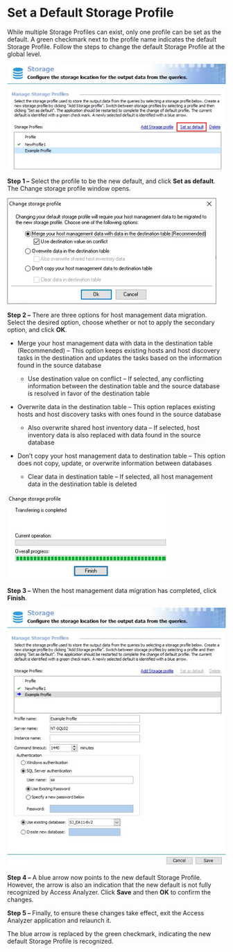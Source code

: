 # Set a Default Storage Profile

While multiple Storage Profiles can exist, only one profile can be set as the default. A green
checkmark next to the profile name indicates the default Storage Profile. Follow the steps to change
the default Storage Profile at the global level.

![Set as Default option on Storage page](../../../../../../static/img/product_docs/accessanalyzer/admin/settings/storage/default.webp)

**Step 1 –** Select the profile to be the new default, and click **Set as default**. The Change
storage profile window opens.

![Change storage profile window](../../../../../../static/img/product_docs/accessanalyzer/install/application/changestorageprofile.webp)

**Step 2 –** There are three options for host management data migration. Select the desired option,
choose whether or not to apply the secondary option, and click **OK**.

- Merge your host management data with data in the destination table (Recommended) – This option
  keeps existing hosts and host discovery tasks in the destination and updates the tasks based on
  the information found in the source database

    - Use destination value on conflict – If selected, any conflicting information between the
      destination table and the source database is resolved in favor of the destination table

- Overwrite data in the destination table – This option replaces existing hosts and host discovery
  tasks with ones found in the source database

    - Also overwrite shared host inventory data – If selected, host inventory data is also replaced
      with data found in the source database

- Don’t copy your host management data to destination table – This option does not copy, update, or
  overwrite information between databases

    - Clear data in destination table – If selected, all host management data in the destination
      table is deleted

![Change storage profile window when transfer is complete](../../../../../../static/img/product_docs/accessanalyzer/admin/settings/storage/changestorageprofilefinish.webp)

**Step 3 –** When the host management data migration has completed, click **Finish**.

![Storage page with new default storage profile](../../../../../../static/img/product_docs/accessanalyzer/admin/settings/storage/defaultsave.webp)

**Step 4 –** A blue arrow now points to the new default Storage Profile. However, the arrow is also
an indication that the new default is not fully recognized by Access Analyzer. Click **Save** and
then **OK** to confirm the changes.

**Step 5 –** Finally, to ensure these changes take effect, exit the Access Analyzer application and
relaunch it.

The blue arrow is replaced by the green checkmark, indicating the new default Storage Profile is
recognized.
